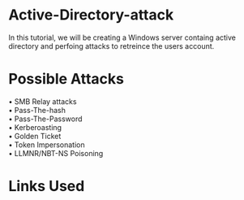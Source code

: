 # Active-Directory-attack
In this tutorial, we will be creating a Windows server containg active directory and perfoing attacks to retreince the users account. 


# Possible Attacks
•	SMB Relay attacks       
•	Pass-The-hash       
•	Pass-The-Password       
•	Kerberoasting       
•	Golden Ticket       
•	Token Impersonation         
•	LLMNR/NBT-NS Poisoning 


# Links Used

